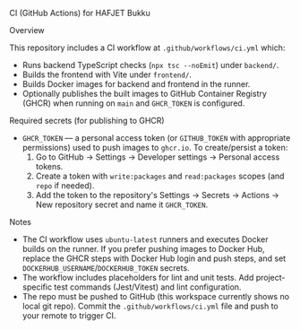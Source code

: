 CI (GitHub Actions) for HAFJET Bukku

Overview

This repository includes a CI workflow at `.github/workflows/ci.yml` which:

- Runs backend TypeScript checks (`npx tsc --noEmit`) under `backend/`.
- Builds the frontend with Vite under `frontend/`.
- Builds Docker images for backend and frontend in the runner.
- Optionally publishes the built images to GitHub Container Registry (GHCR) when running on `main` and `GHCR_TOKEN` is configured.

Required secrets (for publishing to GHCR)

- `GHCR_TOKEN` — a personal access token (or `GITHUB_TOKEN` with appropriate permissions) used to push images to `ghcr.io`. To create/persist a token:
  1. Go to GitHub → Settings → Developer settings → Personal access tokens.
  2. Create a token with `write:packages` and `read:packages` scopes (and `repo` if needed).
  3. Add the token to the repository's Settings → Secrets -> Actions → New repository secret and name it `GHCR_TOKEN`.

Notes

- The CI workflow uses `ubuntu-latest` runners and executes Docker builds on the runner. If you prefer pushing images to Docker Hub, replace the GHCR steps with Docker Hub login and push steps, and set `DOCKERHUB_USERNAME`/`DOCKERHUB_TOKEN` secrets.
- The workflow includes placeholders for lint and unit tests. Add project-specific test commands (Jest/Vitest) and lint configuration.
- The repo must be pushed to GitHub (this workspace currently shows no local git repo). Commit the `.github/workflows/ci.yml` file and push to your remote to trigger CI.
